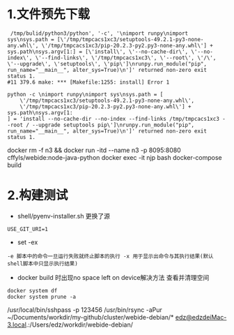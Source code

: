 # 1.文件预先下载 
```shell script
 /tmp/bulid/python3/python', '-c', '\nimport runpy\nimport sys\nsys.path = [\'/tmp/tmpcacs1xc3/setuptools-49.2.1-py3-none-any.whl\', \'/tmp/tmpcacs1xc3/pip-20.2.3-py2.py3-none-any.whl\'] + sys.path\nsys.argv[1:] = [\'install\', \'--no-cache-dir\', \'--no-index\', \'--find-links\', \'/tmp/tmpcacs1xc3\', \'--root\', \'/\', \'--upgrade\', \'setuptools\', \'pip\']\nrunpy.run_module("pip", run_name="__main__", alter_sys=True)\n']' returned non-zero exit status 1. 
#11 379.6 make: *** [Makefile:1255: install] Error 1 
``` 
```shell script 
python -c \nimport runpy\nimport sys\nsys.path = [
    \'/tmp/tmpcacs1xc3/setuptools-49.2.1-py3-none-any.whl\', 
    \'/tmp/tmpcacs1xc3/pip-20.2.3-py2.py3-none-any.whl\'] + sys.path\nsys.argv[1:
] = 'install --no-cache-dir --no-index --find-links /tmp/tmpcacs1xc3 --root / --upgrade setuptools pip\']\nrunpy.run_module("pip", run_name="__main__", alter_sys=True)\n']' returned non-zero exit status 1. 
``` 

docker rm -f n3 && docker run  -itd --name n3 -p 8095:8080 cffyls/webide:node-java-python
docker exec -it njp bash
docker-compose build

# 2.构建测试

- shell/pyenv-installer.sh 更换了源
```shell script
USE_GIT_URI=1
```
- set -ex
```shell script
-e 脚本中的命令一旦运行失败就终止脚本的执行 -x 用于显示出命令与其执行结果(默认shell脚本中只显示执行结果)

```
- docker build 时出现no space left on device解决方法
查看并清理空间
```shell script
docker system df
docker system prune -a
```
/usr/local/bin/sshpass -p 123456 /usr/bin/rsync -aPur ~/Documents/workdir/my-github/cluster/webide-debian/* edz@edzdeiMac-3.local.:/Users/edz/workdir/webide-debian/